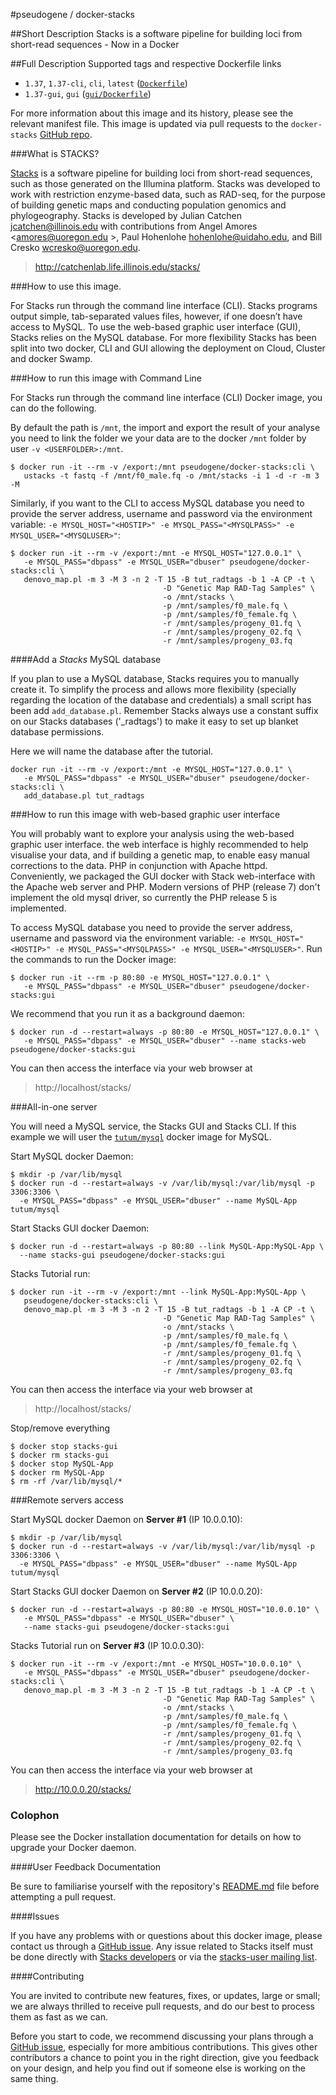 #pseudogene / docker-stacks


##Short Description
Stacks is a software pipeline for building loci from short-read sequences - Now in a Docker


##Full Description
Supported tags and respective Dockerfile links

 * `1.37`, `1.37-cli`, `cli`, `latest` ([`Dockerfile`](https://github.com/pseudogene/docker-stacks/blob/master/Dockerfile))
 * `1.37-gui`, `gui` ([`gui/Dockerfile`](https://github.com/pseudogene/docker-stacks/blob/master/gui/Dockerfile))

For more information about this image and its history, please see the relevant manifest file. This image is updated via pull requests to the `docker-stacks` [GitHub repo](https://github.com/pseudogene/docker-stacks/).

###What is STACKS?

[Stacks](http://catchenlab.life.illinois.edu/stacks/) is a software pipeline for building loci from short-read sequences, such as those generated on the Illumina platform. Stacks was developed to work with restriction enzyme-based data, such as RAD-seq, for the purpose of building genetic maps and conducting population genomics and phylogeography. Stacks is developed by Julian Catchen <jcatchen@illinois.edu> with contributions from Angel Amores <amores@uoregon.edu >, Paul Hohenlohe <hohenlohe@uidaho.edu>, and Bill Cresko <wcresko@uoregon.edu>.

>    http://catchenlab.life.illinois.edu/stacks/

###How to use this image.

For Stacks run through the command line interface (CLI). Stacks programs output simple, tab-separated values files, however, if one doesn’t have access to MySQL. To use the web-based graphic user interface (GUI), Stacks relies on the MySQL database. For more flexibility Stacks has been split into two docker, CLI and GUI allowing the deployment on Cloud, Cluster and docker Swamp.

###How to run this image with Command Line

For Stacks run through the command line interface (CLI) Docker image, you can do the following.

By default the path is `/mnt`, the import and export the result of your analyse you need to link the folder we your data are to the docker `/mnt` folder by user `-v <USERFOLDER>:/mnt`.

```
$ docker run -it --rm -v /export:/mnt pseudogene/docker-stacks:cli \
   ustacks -t fastq -f /mnt/f0_male.fq -o /mnt/stacks -i 1 -d -r -m 3 -M
```

Similarly, if you want to the CLI to access MySQL database you need to provide the server address, username and password via the environment variable: `-e MYSQL_HOST="<HOSTIP>" -e MYSQL_PASS="<MYSQLPASS>" -e MYSQL_USER="<MYSQLUSER>"`:

```
$ docker run -it --rm -v /export:/mnt -e MYSQL_HOST="127.0.0.1" \
   -e MYSQL_PASS="dbpass" -e MYSQL_USER="dbuser" pseudogene/docker-stacks:cli \
   denovo_map.pl -m 3 -M 3 -n 2 -T 15 -B tut_radtags -b 1 -A CP -t \
                                  -D "Genetic Map RAD-Tag Samples" \
                                  -o /mnt/stacks \
                                  -p /mnt/samples/f0_male.fq \
                                  -p /mnt/samples/f0_female.fq \
                                  -r /mnt/samples/progeny_01.fq \
                                  -r /mnt/samples/progeny_02.fq \
                                  -r /mnt/samples/progeny_03.fq
```

####Add a _Stacks_ MySQL database

If you plan to use a MySQL database, Stacks requires you to manually create it. To simplify the process and allows more flexibility (specially regarding the location of the database and credentials) a small script has been add `add_database.pl`. Remember Stacks always use a constant suffix on our Stacks databases ('_radtags') to make it easy to set up blanket database permissions.

Here we will name the database after the tutorial.

```
docker run -it --rm -v /export:/mnt -e MYSQL_HOST="127.0.0.1" \
   -e MYSQL_PASS="dbpass" -e MYSQL_USER="dbuser" pseudogene/docker-stacks:cli \
   add_database.pl tut_radtags
```


###How to run this image with web-based graphic user interface

You will probably want to explore your analysis using the web-based graphic user interface. the web interface is highly recommended to help visualise your data, and if building a genetic map, to enable easy manual corrections to the data. PHP in conjunction with Apache httpd. Conveniently, we packaged the GUI docker with Stack web-interface with the Apache web server and PHP.
Modern versions of PHP (release 7) don't implement the old mysql driver, so currently the PHP release 5 is implemented.

To access MySQL database you need to provide the server address, username and password via the environment variable: `-e MYSQL_HOST="<HOSTIP>" -e MYSQL_PASS="<MYSQLPASS>" -e MYSQL_USER="<MYSQLUSER>"`. Run the commands to run the Docker image:

```
$ docker run -it --rm -p 80:80 -e MYSQL_HOST="127.0.0.1" \
   -e MYSQL_PASS="dbpass" -e MYSQL_USER="dbuser" pseudogene/docker-stacks:gui
```

We recommend that you run it as a background daemon:

```
$ docker run -d --restart=always -p 80:80 -e MYSQL_HOST="127.0.0.1" \
   -e MYSQL_PASS="dbpass" -e MYSQL_USER="dbuser" --name stacks-web pseudogene/docker-stacks:gui
```

You can then access the interface via your web browser at

>    http://localhost/stacks/


###All-in-one server

You will need a MySQL service, the Stacks GUI and Stacks CLI. If this example we will user the [`tutum/mysql`](https://hub.docker.com/r/tutum/mysql/) docker image for MySQL.

Start MySQL docker Daemon:

```
$ mkdir -p /var/lib/mysql
$ docker run -d --restart=always -v /var/lib/mysql:/var/lib/mysql -p 3306:3306 \
  -e MYSQL_PASS="dbpass" -e MYSQL_USER="dbuser" --name MySQL-App tutum/mysql
```

Start Stacks GUI docker Daemon:

```
$ docker run -d --restart=always -p 80:80 --link MySQL-App:MySQL-App \
  --name stacks-gui pseudogene/docker-stacks:gui
```

Stacks Tutorial run:

```
$ docker run -it --rm -v /export:/mnt --link MySQL-App:MySQL-App \
   pseudogene/docker-stacks:cli \
   denovo_map.pl -m 3 -M 3 -n 2 -T 15 -B tut_radtags -b 1 -A CP -t \
                                  -D "Genetic Map RAD-Tag Samples" \
                                  -o /mnt/stacks \
                                  -p /mnt/samples/f0_male.fq \
                                  -p /mnt/samples/f0_female.fq \
                                  -r /mnt/samples/progeny_01.fq \
                                  -r /mnt/samples/progeny_02.fq \
                                  -r /mnt/samples/progeny_03.fq
```

You can then access the interface via your web browser at

>    http://localhost/stacks/

Stop/remove everything

```
$ docker stop stacks-gui
$ docker rm stacks-gui
$ docker stop MySQL-App
$ docker rm MySQL-App
$ rm -rf /var/lib/mysql/*
```

###Remote servers access

Start MySQL docker Daemon on **Server #1** (IP 10.0.0.10):

```
$ mkdir -p /var/lib/mysql
$ docker run -d --restart=always -v /var/lib/mysql:/var/lib/mysql -p 3306:3306 \
  -e MYSQL_PASS="dbpass" -e MYSQL_USER="dbuser" --name MySQL-App tutum/mysql
```

Start Stacks GUI docker Daemon on **Server #2** (IP 10.0.0.20):

```
$ docker run -d --restart=always -p 80:80 -e MYSQL_HOST="10.0.0.10" \
   -e MYSQL_PASS="dbpass" -e MYSQL_USER="dbuser" \
   --name stacks-gui pseudogene/docker-stacks:gui
```

Stacks Tutorial run on **Server #3** (IP 10.0.0.30):

```
$ docker run -it --rm -v /export:/mnt -e MYSQL_HOST="10.0.0.10" \
   -e MYSQL_PASS="dbpass" -e MYSQL_USER="dbuser" pseudogene/docker-stacks:cli \
   denovo_map.pl -m 3 -M 3 -n 2 -T 15 -B tut_radtags -b 1 -A CP -t \
                                  -D "Genetic Map RAD-Tag Samples" \
                                  -o /mnt/stacks \
                                  -p /mnt/samples/f0_male.fq \
                                  -p /mnt/samples/f0_female.fq \
                                  -r /mnt/samples/progeny_01.fq \
                                  -r /mnt/samples/progeny_02.fq \
                                  -r /mnt/samples/progeny_03.fq
```

You can then access the interface via your web browser at

>    http://10.0.0.20/stacks/


### Colophon

Please see the Docker installation documentation for details on how to upgrade your Docker daemon.

####User Feedback Documentation

Be sure to familiarise yourself with the repository's [README.md](https://github.com/pseudogene/docker-stacks/blob/master/README.md) file before attempting a pull request.

####Issues

If you have any problems with or questions about this docker image, please contact us through a [GitHub issue](https://github.com/pseudogene/docker-stacks/issues).
Any issue related to Stacks itself must be done directly with [Stacks developers](http://catchenlab.life.illinois.edu/stacks/) or via the [stacks-user mailing list](http://groups.google.com/group/stacks-users).


####Contributing

You are invited to contribute new features, fixes, or updates, large or small; we are always thrilled to receive pull requests, and do our best to process them as fast as we can.

Before you start to code, we recommend discussing your plans through a [GitHub issue](https://github.com/pseudogene/docker-stacks/issues), especially for more ambitious contributions. This gives other contributors a chance to point you in the right direction, give you feedback on your design, and help you find out if someone else is working on the same thing.
